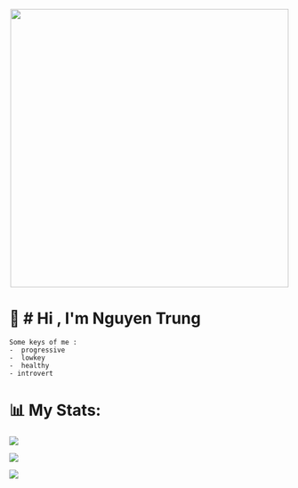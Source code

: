 
<p align="center">
  <img src="https://user-images.githubusercontent.com/74038190/225813708-98b745f2-7d22-48cf-9150-083f1b00d6c9.gif" width="500">
</p>

# 💫 # Hi , I'm Nguyen Trung
    Some keys of me : 
    -  progressive
    -  lowkey
    -  healthy
    - introvert

# 📊 My Stats:

![](https://github-readme-stats.vercel.app/api?username=SilentCatD&theme=dark&hide_border=true&include_all_commits=true&count_private=true)<br/>

![](https://github-readme-streak-stats.herokuapp.com/?user=SilentCatD&theme=dark&hide_border=true)<br/>

![](https://github-readme-stats.vercel.app/api/top-langs/?username=SilentCatD&theme=dark&hide_border=true&include_all_commits=true&count_private=true&layout=compact)<br/>

